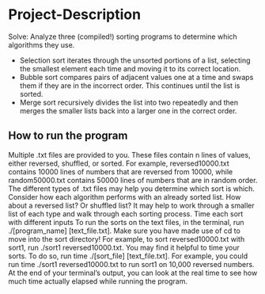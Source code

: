 # Project-Description

Solve: Analyze three (compiled!) sorting programs to determine which algorithms they use. 

- Selection sort iterates through the unsorted portions of a list, selecting the smallest element each time and moving it to its correct location.
- Bubble sort compares pairs of adjacent values one at a time and swaps them if they are in the incorrect order. This continues until the list is sorted.
- Merge sort recursively divides the list into two repeatedly and then merges the smaller lists back into a larger one in the correct order.
## How to run the program
Multiple .txt files are provided to you. These files contain n lines of values, either reversed, shuffled, or sorted.
For example, reversed10000.txt contains 10000 lines of numbers that are reversed from 10000, while random50000.txt contains 50000 lines of numbers that are in random order.
The different types of .txt files may help you determine which sort is which. Consider how each algorithm performs with an already sorted list. How about a reversed list? Or shuffled list? It may help to work through a smaller list of each type and walk through each sorting process.
Time each sort with different inputs
To run the sorts on the text files, in the terminal, run ./[program_name] [text_file.txt]. Make sure you have made use of cd to move into the sort directory!
For example, to sort reversed10000.txt with sort1, run ./sort1 reversed10000.txt.
You may find it helpful to time your sorts. To do so, run time ./[sort_file] [text_file.txt].
For example, you could run time ./sort1 reversed10000.txt to run sort1 on 10,000 reversed numbers. At the end of your terminal’s output, you can look at the real time to see how much time actually elapsed while running the program.
